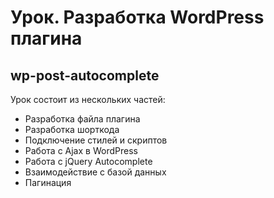 # Урок. Разработка WordPress плагина
## wp-post-autocomplete
Урок состоит из нескольких частей:
- Разработка файла плагина
- Разработка шорткода
- Подключение стилей и скриптов
- Работа с Ajax в WordPress
- Работа с jQuery Autocomplete
- Взаимодействие с базой данных
- Пагинация
